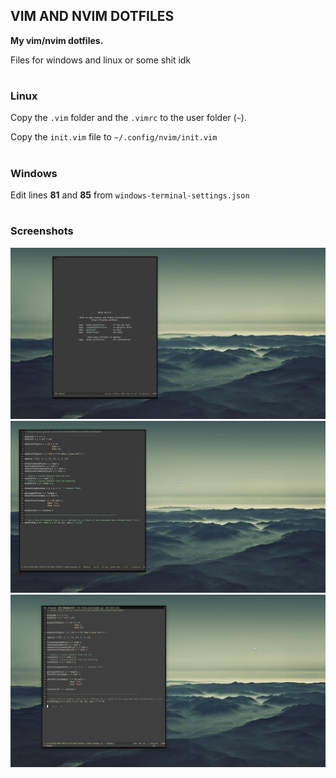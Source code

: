 ## **VIM AND NVIM DOTFILES**
**My vim/nvim dotfiles.**

Files for windows and linux or some shit idk
#
### Linux
Copy the `.vim` folder and the `.vimrc` to the user folder (`~`).

Copy the `init.vim` file to `~/.config/nvim/init.vim`

#
### Windows
Edit lines **81** and **85** from `windows-terminal-settings.json`

#
### Screenshots
![:^)](images/image2.png)
![:^)](images/image1.png)
![:^)](images/image3.png)

